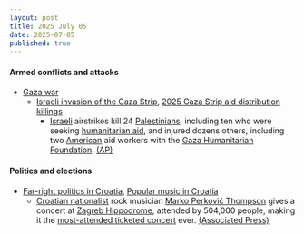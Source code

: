 ```yaml
---
layout: post
title: 2025 July 05
date: 2025-07-05
published: true
---
```



#### Armed conflicts and attacks

* [Gaza war](https://en.wikipedia.org/wiki/Gaza_war "Gaza war")
  * [Israeli invasion of the Gaza Strip](https://en.wikipedia.org/wiki/Israeli_invasion_of_the_Gaza_Strip "Israeli invasion of the Gaza Strip"), [2025 Gaza Strip aid distribution killings](https://en.wikipedia.org/wiki/2025_Gaza_Strip_aid_distribution_killings "2025 Gaza Strip aid distribution killings")
    * [Israeli](https://en.wikipedia.org/wiki/Israel "Israel") airstrikes kill 24 [Palestinians](https://en.wikipedia.org/wiki/Palestinians "Palestinians"), including ten who were seeking [humanitarian aid](https://en.wikipedia.org/wiki/Humanitarian_aid "Humanitarian aid"), and injured dozens others, including two [American](https://en.wikipedia.org/wiki/Americans "Americans") aid workers with the [Gaza Humanitarian Foundation](https://en.wikipedia.org/wiki/Gaza_Humanitarian_Foundation "Gaza Humanitarian Foundation"). [(AP)](https://apnews.com/article/israel-gaza-hamas-palestinians-war-news-07-05-2025-72448fcc49b5bb026a32163740eaa97c)

#### Politics and elections

* [Far-right politics in Croatia](https://en.wikipedia.org/wiki/Far-right_politics_in_Croatia "Far-right politics in Croatia"), [Popular music in Croatia](https://en.wikipedia.org/wiki/Popular_music_in_Croatia "Popular music in Croatia")
  * [Croatian nationalist](https://en.wikipedia.org/wiki/Croatian_nationalism "Croatian nationalism") rock musician [Marko Perković Thompson](https://en.wikipedia.org/wiki/Marko_Perkovi%C4%87_Thompson "Marko Perković Thompson") gives a concert at [Zagreb Hippodrome](https://en.wikipedia.org/wiki/Zagreb_Hippodrome "Zagreb Hippodrome"), attended by 504,000 people, making it the [most-attended ticketed concert](https://en.wikipedia.org/wiki/List_of_most-attended_concerts "List of most-attended concerts") ever. [(Associated Press)](https://apnews.com/article/croatia-concert-pro-nazi-thompson-marko-perkov-cdc7edc3458a6b559f4070f2e7a9fb5a)
